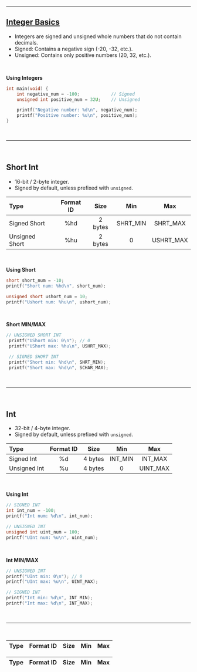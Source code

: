 ----

## <u>Integer Basics</u>

- Integers are signed and unsigned whole numbers that do not contain decimals.
- Signed:   Contains a negative sign (-20, -32, etc.).
- Unsigned: Contains only positive numbers (20, 32, etc.).

<br>


**Using Integers**
```c
int main(void) {
	int negative_num = -100;            // Signed
    unsigned int positive_num = 32U;    // Unsigned

	printf("Negative number: %d\n", negative_num);
    printf("Positive number: %u\n", positive_num);
}
```

<br>

--- 
 
<br> 

## Short Int

- 16-bit / 2-byte integer.
- Signed by default, unless prefixed with `unsigned`.


| Type | Format ID | Size | Min | Max |
| :--- | :---: | :---: | :---: | :---: |
| Signed Short | %hd | 2 bytes | SHRT_MIN | SHRT_MAX |
| Unsigned Short | %hu | 2 bytes | 0 | USHRT_MAX |

<br>

**Using Short**
```c
short short_num = -10;
printf("Short num: %hd\n", short_num);

unsigned short ushort_num = 10;
printf("Ushort num: %hu\n", ushort_num);
```

<br>

**Short MIN/MAX**
```c
// UNSIGNED SHORT INT
 printf("UShort min: 0\n"); // 0
 printf("UShort max: %hu\n", USHRT_MAX);

 // SIGNED SHORT INT
 printf("Short min: %hd\n", SHRT_MIN);
 printf("Short max: %hd\n", SCHAR_MAX);
```

<br>

---

<br>


## Int

- 32-bit / 4-byte integer.
- Signed by default, unless prefixed with `unsigned`.

| Type | Format ID | Size | Min | Max |
| :--- | :---: | :---: | :---: | :---: |
| Signed Int | %d | 4 bytes | INT_MIN | INT_MAX |
| Unsigned Int | %u | 4 bytes | 0 | UINT_MAX | 

<br>

**Using Int**
```c
// SIGNED INT
int int_num = -100;
printf("Int num: %d\n", int_num);

// UNSIGNED INT 
unsigned int uint_num = 100;
printf("UInt num: %u\n", uint_num);
```

<br>

**Int MIN/MAX**
```c
// UNSIGNED INT
printf("UInt min: 0\n"); // 0
printf("UInt max: %u\n", UINT_MAX);

// SIGNED INT
printf("Int min: %d\n", INT_MIN);
printf("Int max: %d\n", INT_MAX);
```


<br>

---

<br>

| Type | Format ID | Size | Min | Max |
| :---: | :---: | :---: | :---: | :---: |

| Type | Format ID | Size | Min | Max |
| :---: | :---: | :---: | :---: | :---: |